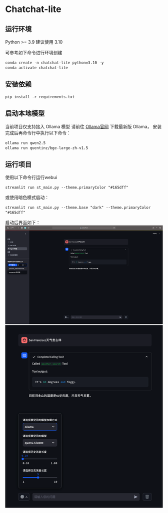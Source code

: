 # Chatchat-lite

## 运行环境
Python >= 3.9
建议使用 3.10

可参考如下命令进行环境创建
```commandline
conda create -n chatchat-lite python=3.10 -y
conda activate chatchat-lite
```

## 安装依赖
```commandline
pip install -r requirements.txt
```

## 启动本地模型
当前项目仅支持接入 Ollama 模型
请前往 [Ollama官网](https://ollama.com/download) 下载最新版 Ollama， 安装完成后再命令行中执行以下命令：
```commandline
ollama run qwen2.5
ollama run quentinz/bge-large-zh-v1.5
```

## 运行项目
使用以下命令行运行webui
```commandline
streamlit run st_main.py --theme.primaryColor "#165dff"
```
或使用暗色模式启动：
```commandline
streamlit run st_main.py --theme.base "dark" --theme.primaryColor "#165dff"
```

启动后界面如下：
![webui.png](img/webui.png)
![webui2.png](img/webui2.png)